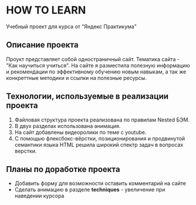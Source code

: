 # HOW TO LEARN
Учебный проект для курса  от "Яндекс Практикума"

## Описание проекта

Проукт представляет собой одностраничный сайт. Тематика сайта - "Как научиться учиться". На сайте я разместила полезную информацию и рекомендации по эффективному обучению новым навыкам, а так же конкреттные методики и ссылки на полезные ресурсы.

## Технологии, используемые в реализации проекта
1. Файловая структура проекта реализована по правилам Nested БЭМ.
2. В двух разделах использована анимация.
3. На сайт добавлены видеоролики по теме с youtube.
4. С помощью флексбокс-вёрстки, позиционирования и продвинутой семантики языка HTML решила широкий спектр задач в вопросах верстки.

## Планы по доработке проекта

* Добавить форму для возможности оставить комментарий на сайте
* Сделать анимацию в разделе __techniques__ - увеличение при наведении курсора

